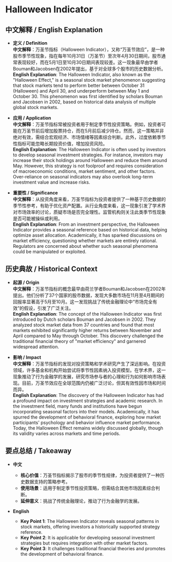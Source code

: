 # Halloween Indicator

## 中文解释 / English Explanation

* **定义 / Definition**  
  **中文解释**：万圣节指标（Halloween Indicator），又称“万圣节效应”，是一种股市季节性现象，指在每年10月31日（万圣节）至次年4月30日期间，股市通常表现较好，而在5月1日至10月30日期间表现较差。这一现象最早由学者Bouman和Jacobsen在2002年提出，基于对全球多个股市的历史数据分析。  
  **English Explanation**: The Halloween Indicator, also known as the "Halloween Effect," is a seasonal stock market phenomenon suggesting that stock markets tend to perform better between October 31 (Halloween) and April 30, and underperform between May 1 and October 30. This phenomenon was first identified by scholars Bouman and Jacobsen in 2002, based on historical data analysis of multiple global stock markets.

* **应用 / Application**  
  **中文解释**：万圣节指标常被投资者用于制定季节性投资策略。例如，投资者可能在万圣节前后增加股票持仓，而在5月前后减少持仓。然而，这一策略并非绝对有效，需结合宏观经济、市场情绪等因素综合判断。此外，过度依赖季节性指标可能忽略长期投资价值，增加投资风险。  
  **English Explanation**: The Halloween Indicator is often used by investors to develop seasonal investment strategies. For instance, investors may increase their stock holdings around Halloween and reduce them around May. However, this strategy is not foolproof and requires consideration of macroeconomic conditions, market sentiment, and other factors. Over-reliance on seasonal indicators may also overlook long-term investment value and increase risks.

* **重要性 / Significance**  
  **中文解释**：从投资角度来看，万圣节指标为投资者提供了一种基于历史数据的季节性参考，有助于优化资产配置。从行业角度来看，这一现象引发了学术界对市场效率的讨论，质疑市场是否完全理性。监管机构则关注此类季节性现象是否可能被操纵或利用。  
  **English Explanation**: From an investment perspective, the Halloween Indicator provides a seasonal reference based on historical data, helping optimize asset allocation. Academically, it has sparked discussions on market efficiency, questioning whether markets are entirely rational. Regulators are concerned about whether such seasonal phenomena could be manipulated or exploited.

## 历史典故 / Historical Context

* **起源 / Origin**  
  **中文解释**：万圣节指标的概念最早由荷兰学者Bouman和Jacobsen在2002年提出。他们分析了37个国家的股市数据，发现大多数市场在11月至4月期间的回报率显著高于5月至10月。这一发现挑战了传统金融理论中“市场完全有效”的假设，引发了广泛关注。  
  **English Explanation**: The concept of the Halloween Indicator was first introduced by Dutch scholars Bouman and Jacobsen in 2002. They analyzed stock market data from 37 countries and found that most markets exhibited significantly higher returns between November and April compared to May through October. This discovery challenged the traditional financial theory of "market efficiency" and garnered widespread attention.

* **影响 / Impact**  
  **中文解释**：万圣节指标的发现对投资策略和学术研究产生了深远影响。在投资领域，许多基金和机构开始尝试将季节性因素纳入投资模型。在学术界，这一现象推动了行为金融学的发展，研究市场参与者的心理和行为如何影响市场表现。目前，万圣节效应在全球范围内仍被广泛讨论，但其有效性因市场和时间而异。  
  **English Explanation**: The discovery of the Halloween Indicator has had a profound impact on investment strategies and academic research. In the investment field, many funds and institutions have begun incorporating seasonal factors into their models. Academically, it has spurred the development of behavioral finance, exploring how market participants' psychology and behavior influence market performance. Today, the Halloween Effect remains widely discussed globally, though its validity varies across markets and time periods.

## 要点总结 / Takeaway

* **中文**  
  - **核心价值**：万圣节指标揭示了股市的季节性规律，为投资者提供了一种历史数据支持的策略参考。  
  - **使用场景**：适用于制定季节性投资策略，但需结合其他市场因素综合判断。  
  - **延伸意义**：挑战了传统金融理论，推动了行为金融学的发展。

* **English**  
  - **Key Point 1**: The Halloween Indicator reveals seasonal patterns in stock markets, offering investors a historically supported strategy reference.  
  - **Key Point 2**: It is applicable for developing seasonal investment strategies but requires integration with other market factors.  
  - **Key Point 3**: It challenges traditional financial theories and promotes the development of behavioral finance.
